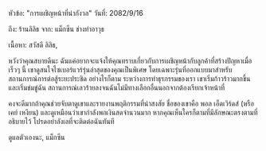 หัวข้อ: "การเผชิญหน้าที่น่ากังวล"
วันที่: 2082/9/16

ถึง: ร้านลิลิธ
จาก: แม็กซีน ช่างทำอาวุธ

เนื้อหา:
สวัสดี ลิลิธ,

หวังว่าคุณสบายดีนะ ฉันแค่อยากจะแจ้งให้คุณทราบเกี่ยวกับการเผชิญหน้ากับลูกค้าที่สร้างปัญหาเมื่อเร็วๆ นี้ เขาดูสนใจไซเบอร์แวร์รุ่นล่าสุดของคุณเป็นพิเศษ โดยเฉพาะรุ่นที่ออกแบบมาสำหรับสถานการณ์การต่อสู้ระยะประชิด อย่างไรก็ตาม ระหว่างการทำธุรกรรมของเรา เขาเริ่มก้าวร้าวมากขึ้นและเริ่มข่มขู่ฉัน สถานการณ์เลวร้ายลงจนฉันไม่มีทางเลือกอื่นนอกจากต้องเรียกเจ้าหน้าที่

คงจะดีมากถ้าคุณช่วยจับตาดูเขาและรายงานพฤติกรรมที่น่าสงสัย ชื่อของเขาคือ พอล เอ็ดเวิร์ดส์ (หรือ เคย์ เหงียน) และดูเหมือนว่าเขากำลังพกเงินสดจำนวนมาก หากคุณเห็นใครก็ตามที่มีลักษณะตรงตามที่อธิบายไว้ โปรดอย่าลังเลที่จะติดต่อฉันทันที

ดูแลตัวเองนะ,
แม็กซีน
